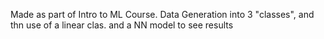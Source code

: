 Made as part of Intro to ML Course.
Data Generation into 3 "classes", and thn use of a linear clas. and a NN model to see results
